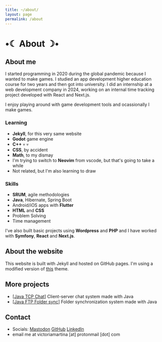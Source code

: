 ```yaml
---
title: ~/about/
layout: page
permalink: /about
---
```


# •☾ About ☽•

## About me

I started programming in 2020 during the global pandemic because I wanted to make games. I studied an app development higher education course for two years and then got into university. I did an internship at a web development company in 2024, working on an internal time tracking project developed with React and Next.js.

I enjoy playing around with game development tools and ocassionally I make games.

### Learning

- **Jekyll**, for this very same website
- **Godot** game engine
- **C++** 💀 💀
- **CSS**, by accident
- **Math**, to my dismay
- I'm trying to switch to **Neovim** from vscode, but that's going to take a while
- Not related, but I'm also learning to draw

### Skills

- **SRUM**, agile methodologies
- **Java**, Hibernate, Spring Boot
- Android/iOS apps with **Flutter** 
- **HTML** and **CSS**
- Problem Solving
- Time management

I've also built basic projects using **Wordpress** and **PHP** and I have worked with **Symfony**, **React** and **Next.js**.

## About the website

This website is built with Jekyll and hosted on GitHub pages. I'm using a modified version of [this](https://github.com/b2a3e8/jekyll-theme-console) theme.

## More projects

- \[[Java TCP Chat](https://github.com/victryx/TINAC-Chat)\] Client-server chat system made with Java
- \[[Java FTP Folder sync](https://github.com/victryx/SuperSync)\] Folder synchronization system made with Java

## Contact

- Socials: [Mastodon](https://tech.lgbt/@victrix) [GitHub](https://github.com/victryx) [LinkedIn](https://www.linkedin.com/in/victoria-quijada/)
- email me at victoriamartina \[at\] protonmail \[dot\] com
